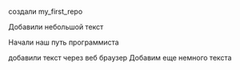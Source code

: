 создали my_first_repo

Добавили небольшой текст

 Начали наш путь программиста

добавили текст через веб браузер
Добавим еще немного текста
